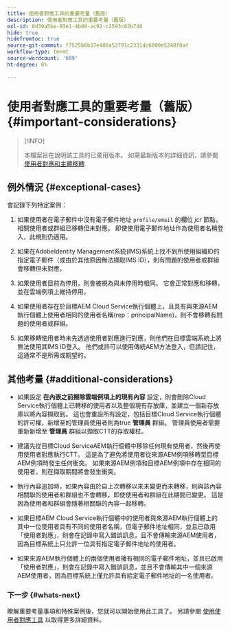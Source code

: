 ```yaml
---
title: 使用者對應工具的重要考量（舊版）
description: 使用者對應工具的重要考量（舊版）
exl-id: 0d39a5be-93e1-4b00-ac92-c2593c02b740
hide: true
hidefromtoc: true
source-git-commit: f7525b6b37e486a53791c2331dc6000e5248f8af
workflow-type: tm+mt
source-wordcount: '609'
ht-degree: 0%

---
```


# 使用者對應工具的重要考量（舊版） {#important-considerations}

>[!INFO]
>
>本檔案旨在說明該工具的已棄用版本。 如需最新版本的詳細資訊，請參閱 [使用者對應和主體移轉](/help/journey-migration/content-transfer-tool/using-content-transfer-tool/user-mapping-and-migration.md).

## 例外情況 {#exceptional-cases}

會記錄下列特定案例：

1. 如果使用者在電子郵件中沒有電子郵件地址 `profile/email` 的欄位 *jcr* 節點，相關使用者或群組已移轉但未對應。  即使使用電子郵件地址作為使用者名稱登入，此規則仍適用。

1. 如果在AdobeIdentity Management系統(IMS)系統上找不到所使用組織ID的指定電子郵件（或由於其他原因無法擷取IMS ID），則有問題的使用者或群組會移轉但未對應。

1. 如果使用者目前為停用，則會被視為與未停用時相同。 它會正常對應和移轉，並在雲端例項上維持停用。

1. 如果使用者存在於目標AEM Cloud Service執行個體上，且具有與來源AEM執行個體上使用者相同的使用者名稱(rep：principalName)，則不會移轉有問題的使用者或群組。

1. 如果移轉使用者時未先透過使用者對應進行對應，則他們在目標雲端系統上將無法使用其IMS ID登入。  他們或許可以使用傳統AEM方法登入，但請記住，這通常不是所需或期望的。

## 其他考量 {#additional-considerations}

* 如果設定 **在內嵌之前擦除雲端例項上的現有內容** 設定，則會刪除Cloud Service執行個體上已轉移的使用者以及整個現有存放庫，並建立一個新存放庫以將內容擷取到。 這也會重設所有設定，包括目標Cloud Service執行個體的許可權，新增至的管理員使用者則為true **管理員** 群組。 管理員使用者需要重新新增至 **管理員** 群組以擷取CTT的存取權杖。

* 建議先從目標Cloud ServiceAEM執行個體中移除任何現有使用者，然後再使用使用者對應執行CTT。 這是為了避免將使用者從來源AEM例項移轉至目標AEM例項時發生任何衝突。 如果來源AEM例項和目標AEM例項中存在相同的使用者，則在擷取期間將會發生衝突。

* 執行內容追加時，如果內容由於自上次轉移以來未變更而未轉移，則與該內容相關聯的使用者和群組也不會轉移，即使使用者和群組在此期間已變更。 這是因為使用者和群組會隨著相關聯的內容一起移轉。

* 如果目標AEM Cloud Service執行個體中的使用者與來源AEM執行個體上的其中一位使用者具有不同的使用者名稱，但電子郵件地址相同，並且已啟用「使用者對應」，則會在記錄中寫入錯誤訊息，且不會傳輸來源AEM使用者，因為目標系統上只允許一位具有指定電子郵件地址的使用者。

* 如果來源AEM執行個體上的兩個使用者擁有相同的電子郵件地址，並且已啟用「使用者對應」，則會在記錄中寫入錯誤訊息，並且不會傳輸其中一個來源AEM使用者，因為目標系統上僅允許具有給定電子郵件地址的一名使用者。

### 下一步 {#whats-next}

瞭解重要考量事項和特殊案例後，您就可以開始使用此工具了。 另請參閱 [使用使用者對應工具](/help/journey-migration/content-transfer-tool/user-mapping-tool-legacy/using-user-mapping-tool-legacy.md) 以取得更多詳細資料。
